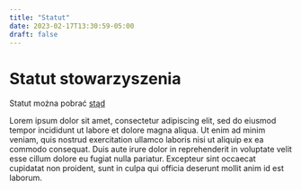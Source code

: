 ```yaml
---
title: "Statut"
date: 2023-02-17T13:30:59-05:00
draft: false
---
```


# Statut stowarzyszenia

Statut można pobrać [stąd](http://kscl.pl)


Lorem ipsum dolor sit amet, consectetur adipiscing elit, sed do eiusmod tempor incididunt ut labore et dolore magna aliqua. Ut enim ad minim veniam, quis nostrud exercitation ullamco laboris nisi ut aliquip ex ea commodo consequat. Duis aute irure dolor in reprehenderit in voluptate velit esse cillum dolore eu fugiat nulla pariatur. Excepteur sint occaecat cupidatat non proident, sunt in culpa qui officia deserunt mollit anim id est laborum.